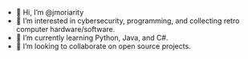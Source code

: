 - 👋 Hi, I’m @jmoriarity
- 👀 I’m interested in cybersecurity, programming, and collecting retro computer hardware/software.
- 🌱 I’m currently learning Python, Java, and C#.
- 💞️ I’m looking to collaborate on open source projects.

<!---
jmoriarity/jmoriarity is a ✨ special ✨ repository because its `README.md` (this file) appears on your GitHub profile.
You can click the Preview link to take a look at your changes.
--->

